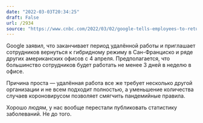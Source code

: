 ```yaml
---
date: "2022-03-03T20:34:25"
draft: False
url: /2934
source: "https://www.cnbc.com/2022/03/02/google-tells-employees-to-return-to-offices-in-april.html"
---
```


Google заявил, что заканчивает период удалённой работы и приглашает сотрудников вернуться к гибридному режиму в Сан-Франциско и ряде других американских офисов с 4 апреля. Предполагается, что большинство сотрудников будет работать не менее 3 дней в неделю в офисе.

Причина проста — удалённая работа все же требует несколько другой организации и не всем подходит полностью, а уменьшение количества случаев короновирусом позволяет смягчить пандемийные правила.

Хорошо людям, у нас вообще перестали публиковать статистику заболеваний. Не до того.
